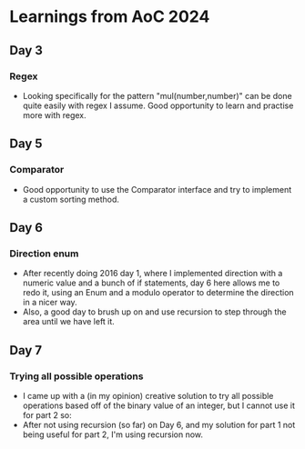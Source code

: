 # Learnings from AoC 2024

## Day 3
### Regex
- Looking specifically for the pattern "mul(number,number)" can be done quite easily with regex I assume. Good opportunity to learn and practise more with regex.

## Day 5
### Comparator
- Good opportunity to use the Comparator interface and try to implement a custom sorting method.

## Day 6
### Direction enum
- After recently doing 2016 day 1, where I implemented direction with a numeric value and a bunch of if statements, day 6 here allows me to redo it, using an Enum and a modulo operator to determine the direction in a nicer way.
- Also, a good day to brush up on and use recursion to step through the area until we have left it. 

## Day 7
### Trying all possible operations
- I came up with a (in my opinion) creative solution to try all possible operations based off of the binary value of an integer, but I cannot use it for part 2 so:
- After not using recursion (so far) on Day 6, and my solution for part 1 not being useful for part 2, I'm using recursion now.